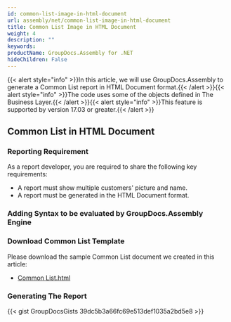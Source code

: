 ```yaml
---
id: common-list-image-in-html-document
url: assembly/net/common-list-image-in-html-document
title: Common List Image in HTML Document
weight: 4
description: ""
keywords: 
productName: GroupDocs.Assembly for .NET
hideChildren: False
---
```

{{< alert style="info" >}}In this article, we will use GroupDocs.Assembly to generate a Common List report in HTML Document format.{{< /alert >}}{{< alert style="info" >}}The code uses some of the objects defined in The Business Layer.{{< /alert >}}{{< alert style="info" >}}This feature is supported by version 17.03 or greater.{{< /alert >}}

## Common List in HTML Document

### Reporting Requirement

As a report developer, you are required to share the following key requirements:

*   A report must show multiple customers' picture and name.
*   A report must be generated in the HTML Document format.

### Adding Syntax to be evaluated by GroupDocs.Assembly Engine

### Download Common List Template

Please download the sample Common List document we created in this article:

*   [Common List.html](https://raw.githubusercontent.com/groupdocs-assembly/GroupDocs.Assembly-for-.NET/master/Examples/Data/Source/HTML%20Templates/Common%20List.html?raw=true)

### Generating The Report

{{< gist GroupDocsGists 39dc5b3a66fc69e513def1035a2bd5e8 >}}


